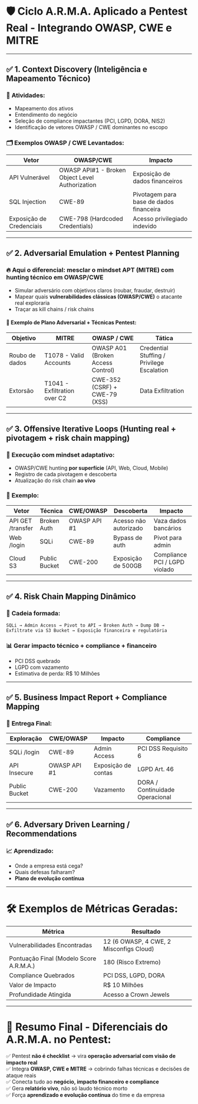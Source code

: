 # 🛡 **Ciclo A.R.M.A. Aplicado a Pentest Real - Integrando OWASP, CWE e MITRE**

---

## ✅ **1. Context Discovery (Inteligência e Mapeamento Técnico)**
### 🔎 **Atividades:**
- Mapeamento dos ativos
- Entendimento do negócio
- Seleção de compliance impactantes (PCI, LGPD, DORA, NIS2)
- Identificação de vetores OWASP / CWE dominantes no escopo

### 🗂 **Exemplos OWASP / CWE Levantados:**
| Vetor | OWASP/CWE | Impacto |
|------|----------|--------|
| API Vulnerável | OWASP API#1 - Broken Object Level Authorization | Exposição de dados financeiros |
| SQL Injection | CWE-89 | Pivotagem para base de dados financeira |
| Exposição de Credenciais | CWE-798 (Hardcoded Credentials) | Acesso privilegiado indevido |

---

## ✅ **2. Adversarial Emulation + Pentest Planning**
### 🔥 **Aqui o diferencial:** mesclar o mindset APT (MITRE) com hunting técnico em OWASP/CWE
- Simular adversário com objetivos claros (roubar, fraudar, destruir)
- Mapear quais **vulnerabilidades clássicas (OWASP/CWE)** o atacante real exploraria
- Traçar as kill chains / risk chains

#### 🎯 Exemplo de Plano Adversarial + Técnicas Pentest:
| Objetivo | MITRE | OWASP / CWE | Tática |
|---------|-------|------------|--------|
| Roubo de dados | T1078 - Valid Accounts | OWASP A01 (Broken Access Control) | Credential Stuffing / Privilege Escalation |
| Extorsão | T1041 - Exfiltration over C2 | CWE-352 (CSRF) + CWE-79 (XSS) | Data Exfiltration |

---

## ✅ **3. Offensive Iterative Loops (Hunting real + pivotagem + risk chain mapping)**
### 🚀 **Execução com mindset adaptativo:**
- OWASP/CWE hunting **por superfície** (API, Web, Cloud, Mobile)
- Registro de cada pivotagem e descoberta
- Atualização do risk chain **ao vivo**

### 🔎 **Exemplo:**
| Vetor | Técnica | CWE/OWASP | Descoberta | Impacto |
|------|--------|----------|-----------|--------|
| API GET /transfer | Broken Auth | OWASP API #1 | Acesso não autorizado | Vaza dados bancários |
| Web /login | SQLi | CWE-89 | Bypass de auth | Pivot para admin |
| Cloud S3 | Public Bucket | CWE-200 | Exposição de 500GB | Compliance PCI / LGPD violado |

---

## ✅ **4. Risk Chain Mapping Dinâmico**
### 🔗 **Cadeia formada:**
```
SQLi → Admin Access → Pivot to API → Broken Auth → Dump DB → Exfiltrate via S3 Bucket → Exposição financeira e regulatória
```

### 📊 **Gerar impacto técnico + compliance + financeiro**
- PCI DSS quebrado
- LGPD com vazamento
- Estimativa de perda: R$ 10 Milhões

---

## ✅ **5. Business Impact Report + Compliance Mapping**
### 📃 **Entrega Final:**
| Exploração | CWE/OWASP | Impacto | Compliance |
|-----------|----------|--------|-----------|
| SQLi /login | CWE-89 | Admin Access | PCI DSS Requisito 6 |
| API Insecure | OWASP API #1 | Exposição de contas | LGPD Art. 46 |
| Public Bucket | CWE-200 | Vazamento | DORA / Continuidade Operacional |

---

## ✅ **6. Adversary Driven Learning / Recommendations**
### 📈 **Aprendizado:**
- Onde a empresa está cega?
- Quais defesas falharam?
- **Plano de evolução contínua**

---

# 🛠 **Exemplos de Métricas Geradas:**
| Métrica | Resultado |
|--------|----------|
| Vulnerabilidades Encontradas | 12 (6 OWASP, 4 CWE, 2 Misconfigs Cloud) |
| Pontuação Final (Modelo Score A.R.M.A.) | 180 (Risco Extremo) |
| Compliance Quebrados | PCI DSS, LGPD, DORA |
| Valor de Impacto | R$ 10 Milhões |
| Profundidade Atingida | Acesso a Crown Jewels |

---

# 📌 **Resumo Final - Diferenciais do A.R.M.A. no Pentest:**
✅ Pentest **não é checklist** → vira **operação adversarial com visão de impacto real**  
✅ Integra **OWASP, CWE e MITRE** → cobrindo falhas técnicas e decisões de ataque reais  
✅ Conecta tudo ao **negócio, impacto financeiro e compliance**  
✅ Gera **relatório vivo**, não só laudo técnico morto  
✅ Força **aprendizado e evolução contínua** do time e da empresa

